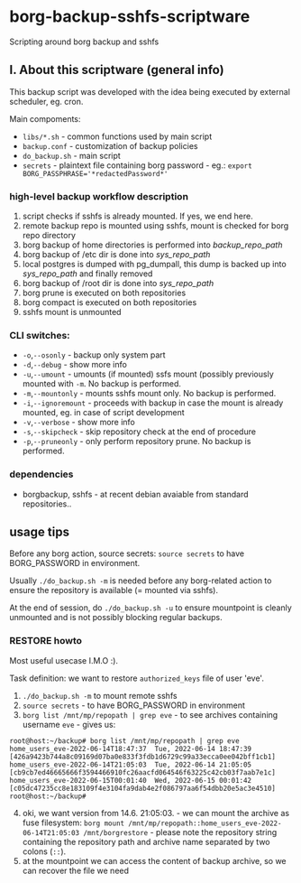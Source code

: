 # borg-backup-sshfs-scriptware

Scripting around borg backup and sshfs 

## I. About this scriptware (general info)

This backup script was developed with the idea being executed by external scheduler, eg. cron.

Main compoments:

- `libs/*.sh` - common functions used by main script
- `backup.conf` - customization of backup policies
- `do_backup.sh` - main script
- `secrets` - plaintext file containing borg password - eg.: ```export BORG_PASSPHRASE='*redactedPassword*'```

### high-level backup workflow description

1. script checks if sshfs is already mounted. If yes, we end here.
2. remote backup repo is mounted using sshfs, mount is checked for borg repo directory
3. borg backup of home directories is performed into _backup_repo_path_
4. borg backup of /etc dir is done into _sys_repo_path_
5. local postgres is dumped with pg_dumpall, this dump is backed up into _sys_repo_path_ and finally removed
6. borg backup of /root dir is done into _sys_repo_path_
7. borg prune is executed on both repositories
8. borg compact is executed on both repositories
9. sshfs mount is unmounted

### CLI switches:

 * `-o`,`--osonly` - backup only system part
 * `-d`,`--debug` - show more info
 * `-u`,`--umount` - umounts (if mounted) ssfs mount (possibly previously mounted with `-m`. No backup is performed.
 * `-m`,`--mountonly` - mounts sshfs mount only. No backup is performed.
 * `-i`,`--ignoremount` - proceeds with backup in case the mount is already mounted, eg. in case of script development
 * `-v`,`--verbose` - show more info
 * `-s`,`--skipcheck` - skip repository check at the end of procedure
 * `-p`,`--pruneonly` - only perform repository prune. No backup is performed.

### dependencies

* borgbackup, sshfs - at recent debian avaiable from standard repositories..

## usage tips

Before any borg action, source secrets: `source secrets` to have BORG_PASSWORD in environment.

Usually `./do_backup.sh -m` is needed before any borg-related action to ensure the repository is available (= mounted via sshfs).

At the end of session, do `./do_backup.sh -u` to ensure mountpoint is cleanly unmounted and is not possibly blocking regular backups.

### RESTORE howto

Most useful usecase I.M.O :).

Task definition: we want to restore `authorized_keys` file of user 'eve'.

1. `./do_backup.sh -m` to mount remote sshfs
2. `source secrets` - to have BORG_PASSWORD in environment
3. `borg list /mnt/mp/repopath | grep eve` - to see archives containing username `eve` - gives us:

```
root@host:~/backup# borg list /mnt/mp/repopath | grep eve
home_users_eve-2022-06-14T18:47:37  Tue, 2022-06-14 18:47:39 [426a9423b744a8c09169d07ba0e833f3fdb1d6729c99a33ecca0ee042bff1cb1]
home_users_eve-2022-06-14T21:05:03  Tue, 2022-06-14 21:05:05 [cb9cb7ed46665666f3594466910fc26aacfd064546f63225c42cb03f7aab7e1c]
home_users_eve-2022-06-15T00:01:40  Wed, 2022-06-15 00:01:42 [c05dc47235cc8e183109f4e3104fa9dab4e2f086797aa6f54dbb20e5ac3e4510]
root@host:~/backup#
```

4. oki, we want version from 14.6. 21:05:03. - we can mount the archive as fuse filesystem: `borg mount /mnt/mp/repopath::home_users_eve-2022-06-14T21:05:03 /mnt/borgrestore` - please note the repository string containing the repository path and archive name separated by two colons (`::`).
5. at the mountpoint we can access the content of backup archive, so we can recover the file we need
